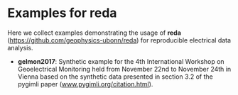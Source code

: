 # Examples for reda

Here we collect examples demonstrating the usage of **reda** (https://github.com/geophysics-ubonn/reda) for reproducible electrical data analysis.

* **gelmon2017**: Synthetic example for the 4th International Workshop on Geoelectrical Monitoring held from November 22nd to November 24th in Vienna based on the synthetic data presented in section 3.2 of the pygimli paper (www.pygimli.org/citation.html).
